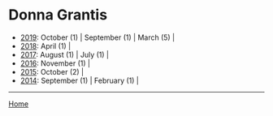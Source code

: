 # Donna Grantis

  * [2019](./donna-grantis-2019.md): 
      October (1) | 
      September (1) | 
      March (5) | 
  * [2018](./donna-grantis-2018.md): 
      April (1) | 
  * [2017](./donna-grantis-2017.md): 
      August (1) | 
      July (1) | 
  * [2016](./donna-grantis-2016.md): 
      November (1) | 
  * [2015](./donna-grantis-2015.md): 
      October (2) | 
  * [2014](./donna-grantis-2014.md): 
      September (1) | 
      February (1) | 

----

[Home](../)
